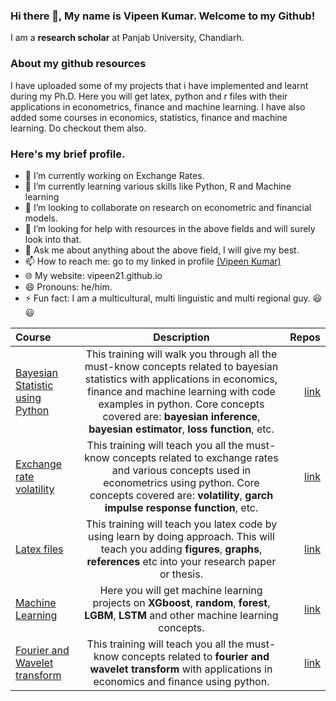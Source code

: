 ### Hi there 👋, My name is Vipeen Kumar. Welcome to my Github! 
I am a **research scholar** at Panjab University, Chandiarh. 
### About my github resources
I have uploaded some of my projects that i have implemented and learnt during my Ph.D. Here you will get latex, python and r files with their applications in econometrics, finance and machine learning. I have also added some courses in economics, statistics, finance and machine learning. Do checkout them also. 
### Here's my brief profile.
- 🔭 I’m currently working on Exchange Rates.
- 🌱 I’m currently learning various skills like Python, R and Machine learning
- 👯 I’m looking to collaborate on research on econometric and financial models.
- 🤔 I’m looking for help with resources in the above fields and will surely look into that.
- 💬 Ask me about anything about the above field, I will give my best.  
- 📫 How to reach me: go to my linked in profile [(Vipeen Kumar)](https://www.linkedin.com/in/vipeen-kumar-908212b8)
- 🌐 My website: vipeen21.github.io
- 😄 Pronouns: he/him. 
- ⚡ Fun fact: I am a multicultural, multi linguistic and multi regional guy. 😃😃
  

| Course      | Description | Repos |
| :-----        |    :----:   |  ----:  |
| <a href='https://vipeen21.github.io'>Bayesian Statistic using Python</a>      | This training will walk you through all the must-know concepts related to bayesian statistics with applications in economics, finance and machine learning with code examples in python. Core concepts covered are: <b>bayesian inference</b>,  <b>bayesian estimator</b>,  <b>loss function</b>,  etc.      | [link](https://github.com/Vipeen21/courses) |
| <a href='https://vipeen21.github.io'>Exchange rate volatility</a>      | This training will teach you  all the must-know concepts related to exchange rates and various concepts used in econometrics using python. Core concepts covered are: <b>volatility</b>,  <b>garch</b>  <b>impulse response function</b>,  etc.      | [link](https://github.com/Vipeen21/exrv) |
| <a href='https://vipeen21.github.io'>Latex files</a>      | This training will teach you latex code by using learn by doing approach. This will teach you adding <b>figures</b>, <b>graphs</b>, <b>references</b> etc into your research paper or thesis.       | [link](https://github.com/Vipeen21/Latex_files) |
| <a href='https://vipeen21.github.io'>Machine Learning</a>      | Here you will get machine learning projects on <b>XGboost</b>, <b>random</b>, <b>forest</b>, <b>LGBM</b>, <b>LSTM</b> and other machine learning concepts.      | [link](https://github.com/Vipeen21/machine-learning-projects) |
| <a href='https://vipeen21.github.io'>Fourier and Wavelet transform</a>      | This training will teach you  all the must-know concepts related to <b>fourier and wavelet transform</b> with applications in economics and finance using python.    | [link](https://github.com/Vipeen21/courses) |


